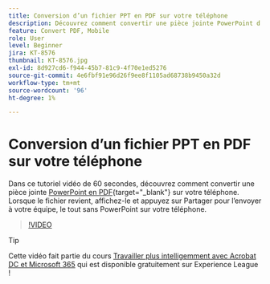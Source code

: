 ```yaml
---
title: Conversion d’un fichier PPT en PDF sur votre téléphone
description: Découvrez comment convertir une pièce jointe PowerPoint d’un e-mail en PDF sur votre téléphone
feature: Convert PDF, Mobile
role: User
level: Beginner
jira: KT-8576
thumbnail: KT-8576.jpg
exl-id: 8d927cd6-f944-45b7-81c9-4f70e1ed5276
source-git-commit: 4e6fbf91e96d26f9ee8f1105ad68738b9450a32d
workflow-type: tm+mt
source-wordcount: '96'
ht-degree: 1%

---
```


# Conversion d’un fichier PPT en PDF sur votre téléphone

Dans ce tutoriel vidéo de 60 secondes, découvrez comment convertir une pièce jointe [PowerPoint en PDF](https://www.adobe.com/fr/acrobat/online/ppt-to-pdf.html){target="_blank"} sur votre téléphone. Lorsque le fichier revient, affichez-le et appuyez sur Partager pour l’envoyer à votre équipe, le tout sans PowerPoint sur votre téléphone.

>[!VIDEO](https://video.tv.adobe.com/v/336366?quality=12&learn=on&hidetitle=true)

>[!TIP]
>
>Cette vidéo fait partie du cours [Travailler plus intelligemment avec Acrobat DC et Microsoft 365](https://experienceleague.adobe.com/?recommended=Acrobat-U-1-2021.microsoft365) qui est disponible gratuitement sur Experience League !
